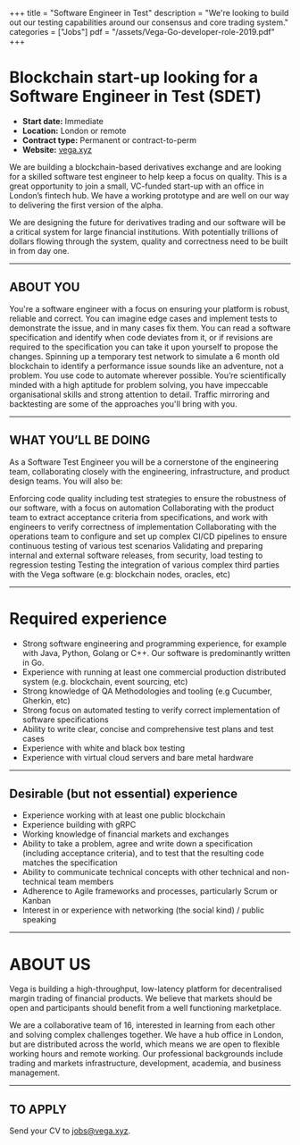 +++
title = "Software Engineer in Test"
description = "We're looking to build out our testing capabilities around our consensus and core trading system."
categories = ["Jobs"]
pdf = "/assets/Vega-Go-developer-role-2019.pdf"
+++

# Blockchain start-up looking for a Software Engineer in Test (SDET)
<aside>
  <ul>
   <li><strong>Start date:</strong> Immediate</li>
   <li><strong>Location:</strong> London or remote</li>
   <li><strong>Contract type:</strong> Permanent or contract-to-perm</li>
   <li><strong>Website:</strong> <a href="https://vega.xyz">vega.xyz</a></li>
  </ul>
</aside>

We are building a blockchain-based derivatives exchange and are looking for a skilled software test engineer to help keep a focus on quality. This is a great opportunity to join a small, VC-funded start-up with an office in London’s fintech hub. We have a working prototype and are well on our way to delivering the first version of the alpha.

We are designing the future for derivatives trading and our software will be a critical system for large financial institutions. With potentially trillions of dollars flowing through the system, quality and correctness need to be built in from day one.

---

## ABOUT YOU

You're a software engineer with a focus on ensuring your platform is robust, reliable and correct. You can imagine edge cases and implement tests to demonstrate the issue, and in many cases fix them. You can read a software specification and identify when code deviates from it, or if revisions are required to the specification you can take it upon yourself to propose the changes. Spinning up a temporary test network to simulate a 6 month old blockchain to identify a performance issue sounds like an adventure, not a problem. You use code to automate wherever possible. You’re scientifically minded with a high aptitude for problem solving, you have impeccable organisational skills and strong attention to detail. Traffic mirroring and backtesting are some of the approaches you'll bring with you.

---

## WHAT YOU’LL BE DOING

As a Software Test Engineer you will be a cornerstone of the engineering team, collaborating closely with the engineering, infrastructure, and product design teams. You will also be:

Enforcing code quality including test strategies to ensure the robustness of our software, with a focus on automation
Collaborating with the product team to extract acceptance criteria from specifications, and work with engineers to verify correctness of implementation
Collaborating with the operations team to configure and set up complex CI/CD pipelines to ensure continuous testing of various test scenarios
Validating and preparing internal and external software releases, from security, load testing to regression testing
Testing the integration of various complex third parties with the Vega software (e.g: blockchain nodes, oracles, etc)

---

# Required experience

* Strong software engineering and programming experience, for example with Java, Python, Golang or C++. ​Our software is predominantly written in Go.
* Experience with running at least one commercial production distributed system (e.g. blockchain, event sourcing, etc)
* Strong knowledge of QA Methodologies and tooling (e.g Cucumber, Gherkin, etc)
* Strong focus on automated testing to verify correct implementation of software specifications
* Ability to write clear, concise and comprehensive test plans and test cases
* Experience with white and black box testing
* Experience with virtual cloud servers and bare metal hardware

---

## Desirable (but not essential) experience

* Experience working with at least one public blockchain
* Experience building with gRPC
* Working knowledge of financial markets and exchanges
* Ability to take a problem, agree and write down a specification (including acceptance criteria), and to test that the resulting code matches the specification
* Ability to communicate technical concepts with other technical and non-technical team members
* Adherence to Agile frameworks and processes, particularly Scrum or Kanban
* Interest in or experience with networking (the social kind) / public speaking

---

# ABOUT US

Vega is building a high-throughput, low-latency platform for decentralised margin trading of financial products. We believe that markets should be open and participants should benefit from a well functioning marketplace.

We are a collaborative team of 16, interested in learning from each other and solving complex challenges together. We have a hub office in London, but are distributed across the world, which means we are open to flexible working hours and remote working. Our professional backgrounds include trading and markets infrastructure, development, academia, and business management.

---

## TO APPLY

Send your CV to [jobs@vega.xyz](jobs@vega.xyz).
